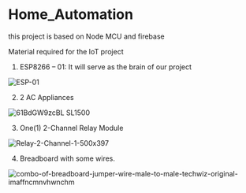 # Home_Automation
this project is based on Node MCU and firebase

Material required for the IoT project

1. ESP8266 – 01: It will serve as the brain of our project


![ESP-01](https://user-images.githubusercontent.com/48655841/125481260-8d00b537-9fdf-4931-b39f-68a540694fb7.jpeg)



2. 2 AC Appliances


![61BdGW9zcBL _SL1500_](https://user-images.githubusercontent.com/48655841/125482598-60dfb840-e2f5-4ac4-b799-42c68ce76bb5.jpg)



3. One(1) 2-Channel Relay Module


![Relay-2-Channel-1-500x397](https://user-images.githubusercontent.com/48655841/125482083-a4aae1b4-29a7-406e-bb1b-beec52adbfd2.jpeg)



4. Breadboard with some wires.


![combo-of-breadboard-jumper-wire-male-to-male-techwiz-original-imaffncmnvhwnchm](https://user-images.githubusercontent.com/48655841/125481884-6828a3f6-a12e-4e71-954d-65f01e2e1309.jpeg)





